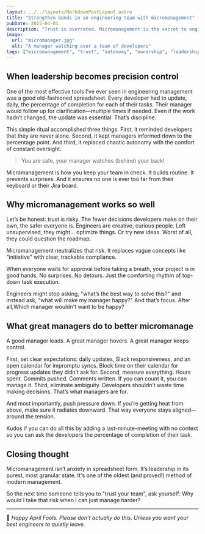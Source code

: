 ```yaml
---
layout: ../../layouts/MarkdownPostLayout.astro
title: "Strengthen bonds in an engineering team with micromanagement"
pubDate: 2025-04-01
description: "Trust is overrated. Micromanagement is the secret to engineering excellence—and employee happiness. Here's how to get it right."
image:
  url: "micromanager.jpg"
  alt: "A manager watching over a team of developers"
tags: ["micromanagement", "trust", "autonomy", "ownership", "leadership", "team-culture", "clarity", "accountability", "april-fool", "motivation", "psychological-safety","spreadsheet-culture"]
---
```


## When leadership becomes precision control

One of the most effective tools I’ve ever seen in engineering management was a good old-fashioned spreadsheet. Every developer had to update, daily, the percentage of completion for each of their tasks. Their manager would follow up for clarification—multiple times if needed. Even if the work hadn’t changed, the update was essential. That’s discipline.

This simple ritual accomplished three things. First, it reminded developers that they are never alone. Second, it kept managers informed down to the percentage point. And third, it replaced chaotic autonomy with the comfort of constant oversight.

> You are safe, your manager watches (behind) your back!

Micromanagement is how you keep your team in check. It builds routine. It prevents surprises. And it ensures no one is ever too far from their keyboard or their Jira board.

## Why micromanagement works so well

Let’s be honest: trust is risky. The fewer decisions developers make on their own, the safer everyone is. Engineers are creative, curious people. Left unsupervised, they might... optimize things. Or try new ideas. Worst of all, they could question the roadmap.

Micromanagement neutralizes that risk. It replaces vague concepts like "initiative" with clear, trackable compliance.

When everyone waits for approval before taking a breath, your project is in good hands. No surprises. No detours. Just the comforting rhythm of top-down task execution.

Engineers might stop asking, "what’s the best way to solve this?" and instead ask, "what will make my manager happy?" And that’s focus. After all,Which manager wouldn't want to be happy?

## What great managers do to better micromanage

A good manager leads. A great manager hovers. A great manager keeps control. 

First, set clear expectations: daily updates, Slack responsiveness, and an open calendar for impromptu syncs. Block time on their calendar for progress updates they didn’t ask for.
Second, measure everything. Hours spent. Commits pushed. Comments written. If you can count it, you can manage it.
Third, eliminate ambiguity. Developers shouldn’t waste time making decisions. That’s what managers are for.

And most importantly, push pressure down. If you’re getting heat from above, make sure it radiates downward. That way everyone stays aligned—around the tension.

Kudos if you can do all this by adding a last-minute-meeting with no context so you can ask the developers the percentage of completion of their task.


## Closing thought

Micromanagement isn’t anxiety in spreadsheet form. It’s leadership in its purest, most granular state. It's one of the oldest (and proved!) method of modern management. 

So the next time someone tells you to "trust your team", ask yourself: Why would I take that risk when I can just manage harder?





---

🧠 *Happy April Fools. Please don’t actually do this. Unless you want your best engineers to quietly leave.*  
